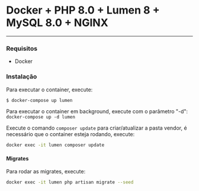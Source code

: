 # Docker + PHP 8.0 + Lumen 8 + MySQL 8.0 + NGINX

---
### Requisitos
- Docker

### Instalação
Para executar o container, execute:
```sh
$ docker-compose up lumen
```
Para executar o container em background, execute com o parâmetro "-d": `docker-compose up -d lumen`

Execute o comando `composer update` para criar/atualizar a pasta vendor, é necessário que o container esteja rodando, execute:
```sh
docker exec -it lumen composer update
```

#### Migrates
Para rodar as migrates, execute:
```sh
docker exec -it lumen php artisan migrate --seed
```
